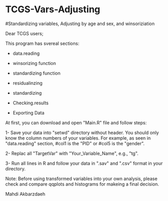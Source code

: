 # TCGS-Vars-Adjusting

#Standardizing variables, Adjusting by age and sex, and winsoriziation


Dear TCGS users; 

This program has svereal sections: 

- data.reading

- winsorizing function

- standardizing function

- residualinzing

- standardizing

- Checking.results

- Exporting Data


At first, you can download and open "Main.R" file and follow steps: 

1- Save your data into "setwd" directory without header. You should only know the column numbers of your variables. For example, as seen in "data.reading" section, #col1 is the "PID" or #col5 is the "gender". 

2- Replac all "TargetVar" with "Your_Variable_Name", e.g., "tg". 

3- Run all lines in R and follow your data in ".sav" and ".csv" format in your directory. 

Note: Before using transformed variables into your own analysis, please check and compare qqplots and histograms for makeing a final decision.


Mahdi Akbarzdaeh

